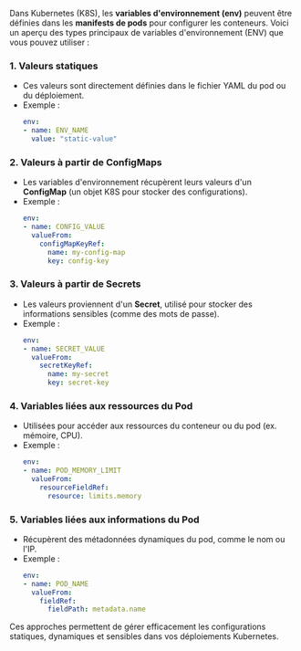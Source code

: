 Dans Kubernetes (K8S), les **variables d'environnement (env)** peuvent être définies dans les **manifests de pods** pour configurer les conteneurs. Voici un aperçu des types principaux de variables d'environnement (ENV) que vous pouvez utiliser :  

### 1. **Valeurs statiques**  
   - Ces valeurs sont directement définies dans le fichier YAML du pod ou du déploiement.  
   - Exemple :
     ```yaml
     env:
     - name: ENV_NAME
       value: "static-value"
     ```

### 2. **Valeurs à partir de ConfigMaps**  
   - Les variables d'environnement récupèrent leurs valeurs d'un **ConfigMap** (un objet K8S pour stocker des configurations).  
   - Exemple :
     ```yaml
     env:
     - name: CONFIG_VALUE
       valueFrom:
         configMapKeyRef:
           name: my-config-map
           key: config-key
     ```

### 3. **Valeurs à partir de Secrets**  
   - Les valeurs proviennent d'un **Secret**, utilisé pour stocker des informations sensibles (comme des mots de passe).  
   - Exemple :
     ```yaml
     env:
     - name: SECRET_VALUE
       valueFrom:
         secretKeyRef:
           name: my-secret
           key: secret-key
     ```

### 4. **Variables liées aux ressources du Pod**  
   - Utilisées pour accéder aux ressources du conteneur ou du pod (ex. mémoire, CPU).  
   - Exemple :
     ```yaml
     env:
     - name: POD_MEMORY_LIMIT
       valueFrom:
         resourceFieldRef:
           resource: limits.memory
     ```

### 5. **Variables liées aux informations du Pod**  
   - Récupèrent des métadonnées dynamiques du pod, comme le nom ou l'IP.  
   - Exemple :
     ```yaml
     env:
     - name: POD_NAME
       valueFrom:
         fieldRef:
           fieldPath: metadata.name
     ```

Ces approches permettent de gérer efficacement les configurations statiques, dynamiques et sensibles dans vos déploiements Kubernetes.